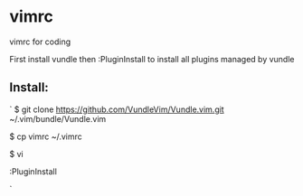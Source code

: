 # vimrc
vimrc for coding

First install vundle then :PluginInstall to install all plugins managed by vundle


## Install:

`
$ git clone https://github.com/VundleVim/Vundle.vim.git ~/.vim/bundle/Vundle.vim

$ cp vimrc ~/.vimrc

$ vi

:PluginInstall

`
